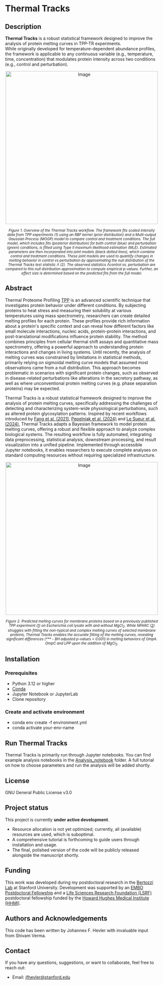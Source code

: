 # Thermal Tracks

## Description

**Thermal Tracks** is a robust statistical framework designed to improve the analysis of protein melting curves in TPP-TR experiments.  
While originally developed for temperature-dependent abundance profiles, the framework is applicable to any continuous variable (e.g., temperature, time, concentration) that modulates protein intensity across two conditions (e.g., control and perturbation).

<p align="center">
  <img width="500" alt="Image" src=("https://github.com/user-attachments/assets/2c58a1a5-17f4-4ad9-9236-ec89efa4a949") />
</p>

<p align="center"><small><em>Figure 1. Overview of the Thermal Tracks workflow. The framework fits scaled intensity data from TPP experiments (1) using an RBF kernel (prior distribution) and a Multi-output Gaussian Process (MOGP) model to compare control and treatment conditions. The full model, which includes fits (posterior distribution) for both control (blue) and perturbation (green) conditions, is fitted using Type II maximum likelihood estimation (MLE). Estimated parameters are then incorporated into joint models (black dotted lines), which combine control and treatment conditions. These joint models are used to quantify changes in melting behavior in control vs perturbation by approximating the null distribution of the Thermal Tracks test statistic Λ (2). The observed statistics Λcontrol vs. perturbation are compared to this null distribution approximation to compute empirical p-values. Further, an effect size is determined based on the predicted fits from the full model.</em></small></p>


## Abstract

Thermal Proteome Profiling [TPP](https://www.science.org/doi/10.1126/science.1255784?url_ver=Z39.88-2003&rfr_id=ori:rid:crossref.org&rfr_dat=cr_pub%20%200pubmed) is an advanced scientific technique that investigates protein behavior under different conditions. By subjecting proteins to heat stress and measuring their solubility at various temperatures using mass spectrometry, researchers can create detailed melting profiles for each protein. These profiles provide rich information about a protein's specific context and can reveal how different factors like small molecule interactions, nucleic acids, protein-protein interactions, and post-translational modifications influence protein stability. The method combines principles from cellular thermal shift assays and quantitative mass spectrometry, offering a powerful approach to understanding protein interactions and changes in living systems.
Until recently, the analysis of melting curves was constrained by limitations in statistical methods, primarily relying on sigmoidal melting curve models that assumed most observations came from a null distribution. This approach becomes problematic in scenarios with significant protein changes, such as observed in disease-related perturbations like alterations in the secretory pathway, as well as where unconventional protein melting curves (e.g. phase separation proteins) may be expected.

Thermal Tracks is a robust statistical framework designed to improve the analysis of protein melting curves, specifically addressing the challenges of detecting and characterizing system-wide physiological perturbations, such as altered protein glycosylation patterns. Inspired by recent workflows introduced by [Fang et al. (2021)](https://www.nature.com/articles/s42003-021-02306-8), [Pepelnjak et al. (2024)](https://www.nature.com/articles/s41589-024-01568-7) and [Le Sueur et al. (2024)](https://journals.plos.org/ploscompbiol/article?id=10.1371/journal.pcbi.1011632), Thermal Tracks adapts a Bayesian framework to model protein melting curves, offering a robust and flexible approach to analyze complex biological systems. The resulting workflow is fully automated, integrating data preprocessing, statistical analysis, downstream processing, and result visualization into a unified pipeline. Implemented through accessible Jupyter notebooks, it enables researchers to execute complete analyses on standard computing resources without requiring specialized infrastructure.

<p align="center">
  <img width="500" alt="Image" src="https://github.com/user-attachments/assets/626f7723-f462-42c9-908a-063ee1151311" />
</p>

<p align="center"><small><em>Figure 2. Predicted melting curves for membrane proteins based on a previously published TPP experiment (<a href="https://www.embopress.org/doi/full/10.15252/msb.20188242" target="_blank" rel="noopener noreferrer">1</a>) on Escherichia coli lysate with and without MgCl<sub>2</sub>. While NPARC (<a href="https://pubmed.ncbi.nlm.nih.gov/31582558/" target="_blank" rel="noopener noreferrer">2</a>) struggles with fitting the non-typical and complex melting curves of selected membrane proteins, Thermal Tracks enables the accurate fitting of the melting curves, revealing significant differences (*** - BH adjusted p-values < 0.001) in melting behaviors of OmpA. OmpC and LPP upon the addition of MgCl<sub>2</sub>.</em></small></p>

## Installation

### Prerequisites
- Python 3.12 or higher
- [Conda](https://docs.conda.io/en/latest/)
- Jupyter Notebook or JupyterLab
- Clone repository

### Create and activate environment
- conda env create -f environment.yml
- conda activate your-env-name

## Run Thermal Tracks
Thermal Tracks is primarily run through Jupyter notebooks. You can find example analysis notebooks in the [Analysis_notebook](./Analysis_notebooks) folder.
A full tutorial on how to choose parameters and run the analysis will be added shortly.
## License
GNU General Public License v3.0

## Project status
This project is currently **under active development**.
- Resource allocation is not yet optimized; currently, all (available) resources are used, which is suboptimal.
- A comprehensive tutorial is forthcoming to guide users through installation and usage.
- The final, polished version of the code will be publicly released alongside the manuscript shortly.

## Funding
This work was developed during my postdoctoral research in the [Bertozzi Lab](https://bertozzigroup.stanford.edu/) at Stanford University. Development was supported by an [EMBO Postdoctoral Fellowship](https://www.embo.org/funding/fellowships-grants-and-career-support/postdoctoral-fellowships/) and a [Life Sciences Research Foundation (LSRF)](https://lsrf.org/) postdoctoral fellowship funded by the [Howard Hughes Medical Institute (HHMI)](https://www.hhmi.org/).

## Authors and Acknowledgements
This code has been written by Johannes F. Hevler with invaluable input from Shivam Verma.

## Contact
If you have any questions, suggestions, or want to collaborate, feel free to reach out:
- Email: jfhevler@stanford.edu  
